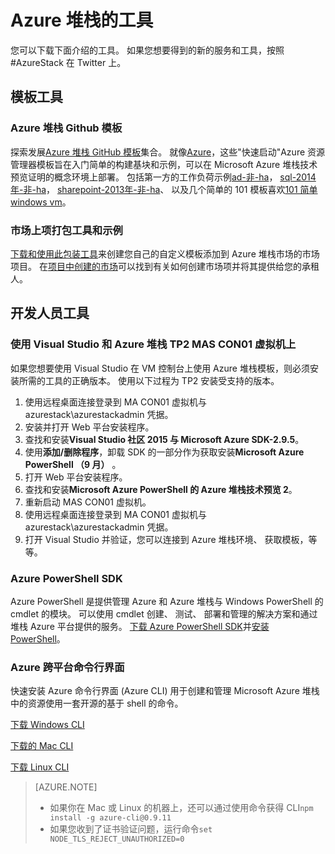 <properties
    pageTitle="工具与 PaaS 服务的 Azure 堆栈 |Microsoft Azure"
    description="了解如何开始使用 Azure 堆栈中的 PaaS 服务。"
    services="azure-stack"
    documentationCenter=""
    authors="ErikjeMS"
    manager="byronr"
    editor=""/>

<tags
    ms.service="multiple"
    ms.workload="na"
    ms.tgt_pltfrm="na"
    ms.devlang="na"
    ms.topic="article"
    ms.date="09/26/2016"
    ms.author="erikje"/>

# <a name="tools-for-azure-stack"></a>Azure 堆栈的工具

您可以下载下面介绍的工具。 如果您想要得到的新的服务和工具，按照 #AzureStack 在 Twitter 上。

## <a name="template-tools"></a>模板工具

### <a name="azure-stack-github-templates"></a>Azure 堆栈 Github 模板
探索发展[Azure 堆栈 GitHub 模板](https://github.com/Azure/AzureStack-QuickStart-Templates)集合。 就像[Azure](https://github.com/Azure/azure-quickstart-templates)，这些"快速启动"Azure 资源管理器模板旨在入门简单的构建基块和示例，可以在 Microsoft Azure 堆栈技术预览证明的概念环境上部署。 包括第一方的工作负荷示例[ad-非-ha](https://github.com/Azure/AzureStack-QuickStart-Templates/tree/master/ad-non-ha)， [sql-2014年-非-ha](https://github.com/Azure/AzureStack-QuickStart-Templates/tree/master/sql-2014-non-ha)， [sharepoint-2013年-非-ha](https://github.com/Azure/AzureStack-QuickStart-Templates/tree/master/sharepoint-2013-non-ha)、 以及几个简单的 101 模板喜欢[101 简单 windows vm](https://github.com/Azure/AzureStack-QuickStart-Templates/tree/master/101-simple-windows-vm)。


### <a name="marketplace-item-packaging-tool-and-sample"></a>市场上项打包工具和示例
[下载和使用此包装工具](http://www.aka.ms/azurestackmarketplaceitem)来创建您自己的自定义模板添加到 Azure 堆栈市场的市场项目。 在[项目中创建的市场](azure-stack-create-and-publish-marketplace-item.md)可以找到有关如何创建市场项并将其提供给您的承租人。

## <a name="developer-tools"></a>开发人员工具


### <a name="use-visual-studio-and-azure-stack-tp2-on-the-mas-con01-virtual-machine"></a>使用 Visual Studio 和 Azure 堆栈 TP2 MAS CON01 虚拟机上
如果您想要使用 Visual Studio 在 VM 控制台上使用 Azure 堆栈模板，则必须安装所需的工具的正确版本。 使用以下过程为 TP2 安装受支持的版本。

1. 使用远程桌面连接登录到 MA CON01 虚拟机与 azurestack\azurestackadmin 凭据。
2. 安装并打开 Web 平台安装程序。
3. 查找和安装**Visual Studio 社区 2015 与 Microsoft Azure SDK-2.9.5**。
4. 使用**添加/删除程序**，卸载 SDK 的一部分作为获取安装**Microsoft Azure PowerShell （9 月）** 。
5. 打开 Web 平台安装程序。
6. 查找和安装**Microsoft Azure PowerShell 的 Azure 堆栈技术预览 2**。 
7. 重新启动 MAS CON01 虚拟机。
8. 使用远程桌面连接登录到 MA CON01 虚拟机与 azurestack\azurestackadmin 凭据。
9. 打开 Visual Studio 并验证，您可以连接到 Azure 堆栈环境、 获取模板，等等。 

### <a name="azure-powershell-sdk"></a>Azure PowerShell SDK
Azure PowerShell 是提供管理 Azure 和 Azure 堆栈与 Windows PowerShell 的 cmdlet 的模块。 可以使用 cmdlet 创建、 测试、 部署和管理的解决方案和通过堆栈 Azure 平台提供的服务。
[下载 Azure PowerShell SDK](http://aka.ms/azStackPsh)并[安装 PowerShell](azure-stack-connect-powershell.md)。

### <a name="azure-cross-platform-command-line-interfaces"></a>Azure 跨平台命令行界面
快速安装 Azure 命令行界面 (Azure CLI) 用于创建和管理 Microsoft Azure 堆栈中的资源使用一套开源的基于 shell 的命令。

[下载 Windows CLI](http://aka.ms/azstack-windows-cli)

[下载的 Mac CLI](http://aka.ms/azstack-linux-cli)

[下载 Linux CLI](http://aka.ms/azstack-mac-cli)

>[AZURE.NOTE]
>
> + 如果你在 Mac 或 Linux 的机器上，还可以通过使用命令获得 CLI`npm install -g azure-cli@0.9.11`</br>
> + 如果您收到了证书验证问题，运行命令`set NODE_TLS_REJECT_UNAUTHORIZED=0`
